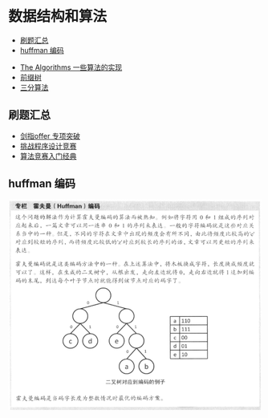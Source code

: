 # 数据结构和算法


<!-- vim-markdown-toc GFM -->

* [刷题汇总](#刷题汇总)
* [huffman 编码](#huffman-编码)

<!-- vim-markdown-toc -->

- [The Algorithms 一些算法的实现](https://the-algorithms.com/)
- [前缀树](https://zhuanlan.zhihu.com/p/28891541)
- [三分算法](https://codeantenna.com/a/8QLI5mtuYk)


## 刷题汇总

- [剑指offer 专项突破](剑指offer(专项突破).md)
- [挑战程序设计竞赛](挑战程序设计竞赛.md)
- [算法竞赛入门经典](算法竞赛入门经典.md)


## huffman 编码
![](pic/huffman编码.png)



